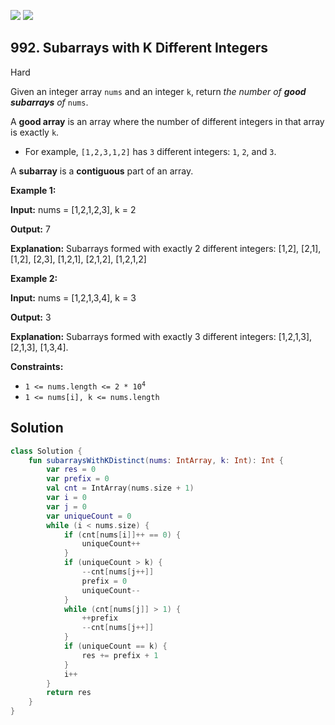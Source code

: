 [![](https://img.shields.io/github/stars/javadev/LeetCode-in-Kotlin?label=Stars&style=flat-square)](https://github.com/javadev/LeetCode-in-Kotlin)
[![](https://img.shields.io/github/forks/javadev/LeetCode-in-Kotlin?label=Fork%20me%20on%20GitHub%20&style=flat-square)](https://github.com/javadev/LeetCode-in-Kotlin/fork)

## 992\. Subarrays with K Different Integers

Hard

Given an integer array `nums` and an integer `k`, return _the number of **good subarrays** of_ `nums`.

A **good array** is an array where the number of different integers in that array is exactly `k`.

*   For example, `[1,2,3,1,2]` has `3` different integers: `1`, `2`, and `3`.

A **subarray** is a **contiguous** part of an array.

**Example 1:**

**Input:** nums = [1,2,1,2,3], k = 2

**Output:** 7

**Explanation:** Subarrays formed with exactly 2 different integers: [1,2], [2,1], [1,2], [2,3], [1,2,1], [2,1,2], [1,2,1,2]

**Example 2:**

**Input:** nums = [1,2,1,3,4], k = 3

**Output:** 3

**Explanation:** Subarrays formed with exactly 3 different integers: [1,2,1,3], [2,1,3], [1,3,4].

**Constraints:**

*   <code>1 <= nums.length <= 2 * 10<sup>4</sup></code>
*   `1 <= nums[i], k <= nums.length`

## Solution

```kotlin
class Solution {
    fun subarraysWithKDistinct(nums: IntArray, k: Int): Int {
        var res = 0
        var prefix = 0
        val cnt = IntArray(nums.size + 1)
        var i = 0
        var j = 0
        var uniqueCount = 0
        while (i < nums.size) {
            if (cnt[nums[i]]++ == 0) {
                uniqueCount++
            }
            if (uniqueCount > k) {
                --cnt[nums[j++]]
                prefix = 0
                uniqueCount--
            }
            while (cnt[nums[j]] > 1) {
                ++prefix
                --cnt[nums[j++]]
            }
            if (uniqueCount == k) {
                res += prefix + 1
            }
            i++
        }
        return res
    }
}
```